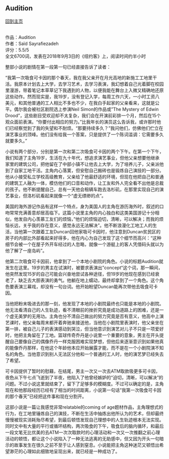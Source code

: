 ## Audition
[回到主页](https://boheme130.github.io/Fiction.git.io/)
<br>
<br>


作品：Audition <br>
作者：Saïd Sayrafiezadeh <br>
评分：5.5/5 <br>
全文6700词，发表在2018年9月3日的《纽约客》上，阅读时间约半小时 <br>

整部小说的剧情在第一段第一句已经直接告诉了读者：

“我第一次吸食可卡因的那个春天，我在我父亲开在月光高地的新施工工地里干活。我原本计划去上大学，去学习艺术，去学习表演，我幻想着自己光着脚在校园里漫游，带着笔记本草草记下我遇到的人物，以便我能在舞台上入微又精确地还原这些动作。然而现实是，我19岁，没有登记入学，每周工作六天，一小时工资八美元，和其他普通的工人相比不多也不少，在我白手起家的父亲看来，这就是公平。偶尔我会被社区剧院选上参演Neil Simon的作品或”The Mystery of Edwin Drood”，这些剧目受欢迎却不太复杂，我们会在开演前彩排一个月，然后在15个观众面前表演。“你要付出相应的努力。”比我年长的演员这么告诉我，或许那时他们已经察觉到了我的失望和不耐烦。“那要持续多久？”我问他们，仿佛他们伫立在演艺事业的顶峰。他们没有给我一个答案，只是提供了一个陈词滥调：它需要多久就要多久。”

小说有两个部分，分别是第一次和第二次吸食可卡因的两个下午。在第一个下午，我们知道了主角19岁，生活在九十年代，想追求演艺事业，但他父亲想要他继承家里的建筑公司，把他留在了中部小镇不让他去上大学，为了培养儿子，父亲派他到了自家工地干活。主角内心落寞，但安慰自己搬砖也是锻炼自己演技的一部分。他从小接受私立学校高级教育，父亲给了他最舒适的环境，但现在他把自己和普通的建筑工人融为一体，模仿他们的口音和动作，让工友和外人完全看不出他是总裁的孩子。他不断提醒自己，总有一天他会租辆车跑去洛杉矶，在那里实现自己的演艺事业，但洛杉矶看起来就像一个“虚无缥缈的点”。

美国的海外游记作品有这样一个特点，身为美国人的主角在游历海外时，叙述的口吻常常充满善意却居高临下。这篇小说里主角的内心独白和这类美国游记十分相似，他发自内心羡慕工友们的烦恼，”他们的烦恼迫切，清晰，可以解决；而我的烦恼长远，关乎我的存在意义，感觉永远无法解决”。他不断浪漫化工地工人的生活，当他第一次跟着工友Duncan回他家吸可卡因时，他注意到Duncan贫民区的房子的内部比外部看起来好得多，他在内心为自己发现了这个细节而高兴：“这种细节会被一个在屋子外开车经过的人忽略，就像一个游艇上的客人凭借码头就以为他了解了一座岛屿”。

他第二次吸食可卡因前，他拿到了一个本地小剧院的角色。小说的标题Audition就发生在这里。19岁的男主在试演时，被要求表演出”concept“这个词，那一瞬间，他突然发现15岁的自己可能会兴奋地尝试各种途径，但19岁的他现在感到已经衰老了，缺乏去大胆表演的勇气。他躺在地上蠕动，最终却拿到了一个角色。这个角色要表演三幕戏，却没有一句台词。他开始盼望Duncan能再次带他去吸食可卡因。

当他把粉末吸进去的那一刻，他发现了本地的小剧院最终也只能是本地的小剧院。他无法看清自己的人生轨迹，看不清眼前的挫折究竟是成功道路上的困难，还是一个虚无美梦的无用功。主角也分不清自己做出的努力究竟是否有意义，他高中上演艺课时，他父亲每周末都开着奔驰来接送他，当他在小剧院里表演时，他父亲坐在第一排，被自己儿子的表演感动到哭泣，但当他意识到演艺对儿子不只是一项爱好时，他把主角留在了工地。篮球传奇乔丹是小说里一个重要的意象，男主在开头提醒自己要像自己的偶像乔丹一样克服困难实现梦想，但他后来逐渐意识到如果他真的能像乔丹那样，在他这个年龄他本应开始展露才能，而不是在一个小剧院演不知名的角色。当他意识到别人无法区分他和一个普通的工人时，他的演艺梦已经失去了希望。

可卡因提供了暂时的慰藉，在结尾，男主一次又一次去ATM取款吸更多可卡因，夜色从下午七点飞逝到了半夜，他陷入了他曾经嫉妒的“迫切，清晰，可以解决”的问题。不过小说这里就结束了，留下了足够多的模糊度。不过可以确定的是，主角现在和他那段经历已经有了相当的时间距离，小说第一句话”我第一次吸食可卡因的那个春天”已经把这件事和现在分割开。

这部小说是一篇让我感觉非常relatable的coming of age题材作品，主角理想式的行为，在工地里锤炼自己的演技，不断在生活中抽炼出他所认为的艺术，但却最终慢慢被现实消耗殆尽希望，到最后顿悟发现自己理想中的人生轨迹根本无法实现。同时文中有大量的平行或循环结构，两次吸食的下午，吸食后的脑内循环，和最后一段文笔无比优美的去ATM一次次取款时的心理活动和一次又一次推翻之前心理活动的顿悟，都让这个小说陷入了一种无法逃离的无助感中，但又因为开头一句暗示的故事发生在很久之前不至于让人感到窒息。小说能把主角这种迷茫又顿悟出希望渺茫的心理如此细致地呈现出来，就已经是一种成功了。
